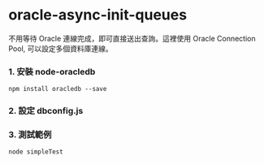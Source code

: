 # oracle-async-init-queues

不用等待 Oracle 連線完成，即可直接送出查詢。這裡使用 Oracle Connection Pool, 可以設定多個資料庫連線。

### 1. 安裝 node-oracledb

```
npm install oracledb --save
```
### 2. 設定 dbconfig.js

### 3. 測試範例

```
node simpleTest
```